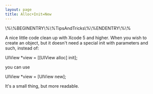```yaml
---
layout: page
title: Alloc+Init=New
---
```


\\%\\%BEGINENTRY\\%\\%TipsAndTricks\\%\\%ENDENTRY\\%\\%

A nice little code clean up with Xcode 5 and higher. When you wish to create an object, but it doesn't need a special init with parameters and such, instead of:

  UIView *view = [[UIView alloc] init];

you can use

   UIView *view = [UIView new];

It's a small thing, but more readable.


